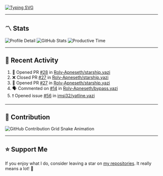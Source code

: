 [![Typing SVG](https://readme-typing-svg.demolab.com?font=&duration=2500&pause=100&center=true&vCenter=true&multiline=true&width=1000&height=60&lines=Hi+There!;Welcome+to+my+Github+profile+%F0%9F%91%8B)](https://git.io/typing-svg)

---

## 〽️ Stats

![Profile Detail](http://github-profile-summary-cards.vercel.app/api/cards/profile-details?username=phucleeuwu&theme=transparent)
![GitHub Stats](http://github-profile-summary-cards.vercel.app/api/cards/stats?username=phucleeuwu&theme=transparent)
![Productive Time](http://github-profile-summary-cards.vercel.app/api/cards/productive-time?username=phucleeuwu&theme=transparent&utcOffset=8)

---

## 📝 Recent Activity

<!--START_SECTION:activity-->
1. 💪 Opened PR [#28](https://github.com/Rolv-Apneseth/starship.yazi/pull/28) in [Rolv-Apneseth/starship.yazi](https://github.com/Rolv-Apneseth/starship.yazi)
2. ❌ Closed PR [#27](https://github.com/Rolv-Apneseth/starship.yazi/pull/27) in [Rolv-Apneseth/starship.yazi](https://github.com/Rolv-Apneseth/starship.yazi)
3. 💪 Opened PR [#27](https://github.com/Rolv-Apneseth/starship.yazi/pull/27) in [Rolv-Apneseth/starship.yazi](https://github.com/Rolv-Apneseth/starship.yazi)
4. 🗣 Commented on [#14](https://github.com/Rolv-Apneseth/bypass.yazi/pull/14#issuecomment-2927309014) in [Rolv-Apneseth/bypass.yazi](https://github.com/Rolv-Apneseth/bypass.yazi)
5. ❗ Opened issue [#56](https://github.com/imsi32/yatline.yazi/issues/56) in [imsi32/yatline.yazi](https://github.com/imsi32/yatline.yazi)
<!--END_SECTION:activity-->

<!--START_SECTION:waka-->

<!--END_SECTION:waka-->

---

## 🐍 Contribution

<picture>
  <source media="(prefers-color-scheme: dark)" srcset="https://raw.githubusercontent.com/phucleeuwu/phucleeuwu/output/github-contribution-grid-snake-dark.svg">
  <source media="(prefers-color-scheme: light)" srcset="https://raw.githubusercontent.com/phucleeuwu/phucleeuwu/output/github-contribution-grid-snake.svg">
  <img alt="GitHub Contribution Grid Snake Animation" src="https://raw.githubusercontent.com/phucleeuwu/phucleeuwu/output/github-contribution-grid-snake.svg">
</picture>

---

## ⭐ Support Me

If you enjoy what I do, consider leaving a star on [my repositories](https://github.com/phucleeuwu?tab=repositories&type=source). It really means a lot! 💙
